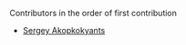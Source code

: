 ﻿Contributors in the order of first contribution

* [Sergey Akopkokyants](https://github.com/akserg)
